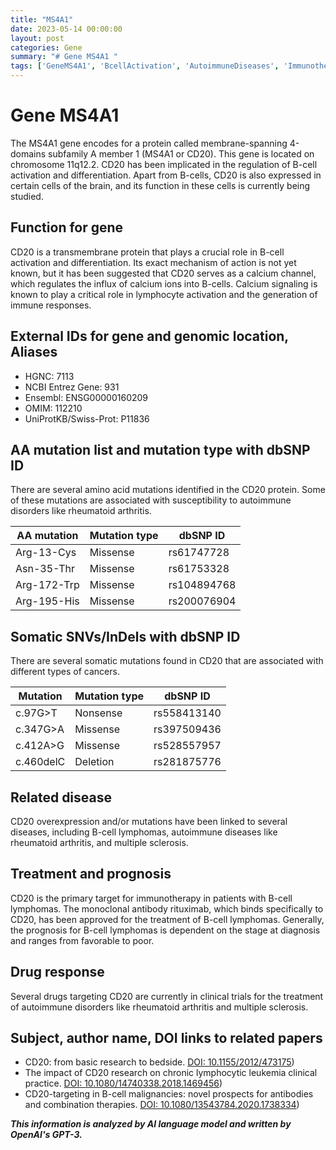 ```yaml
---
title: "MS4A1"
date: 2023-05-14 00:00:00
layout: post
categories: Gene
summary: "# Gene MS4A1 "
tags: ['GeneMS4A1', 'BcellActivation', 'AutoimmuneDiseases', 'Immunotherapy', 'CD20Targeting', 'SomaticMutations', 'MonoclonalAntibody', 'CalciumSignaling']
---
```


# Gene MS4A1 

The MS4A1 gene encodes for a protein called membrane-spanning 4-domains subfamily A member 1 (MS4A1 or CD20). This gene is located on chromosome 11q12.2. CD20 has been implicated in the regulation of B-cell activation and differentiation. Apart from B-cells, CD20 is also expressed in certain cells of the brain, and its function in these cells is currently being studied.

## Function for gene 
CD20 is a transmembrane protein that plays a crucial role in B-cell activation and differentiation. Its exact mechanism of action is not yet known, but it has been suggested that CD20 serves as a calcium channel, which regulates the influx of calcium ions into B-cells. Calcium signaling is known to play a critical role in lymphocyte activation and the generation of immune responses.

## External IDs for gene and genomic location, Aliases 
- HGNC: 7113
- NCBI Entrez Gene: 931
- Ensembl: ENSG00000160209
- OMIM: 112210
- UniProtKB/Swiss-Prot: P11836

## AA mutation list and mutation type with dbSNP ID
There are several amino acid mutations identified in the CD20 protein. Some of these mutations are associated with susceptibility to autoimmune disorders like rheumatoid arthritis. 

|AA mutation|Mutation type|dbSNP ID|
|---|---|---|
|Arg-13-Cys| Missense|rs61747728 |
|Asn-35-Thr| Missense|rs61753328|
|Arg-172-Trp| Missense|rs104894768|
|Arg-195-His| Missense|rs200076904|

## Somatic SNVs/InDels with dbSNP ID
There are several somatic mutations found in CD20 that are associated with different types of cancers. 

|Mutation | Mutation type | dbSNP ID |
|---|---|---|
|c.97G>T | Nonsense | rs558413140 |
|c.347G>A | Missense | rs397509436 |
|c.412A>G | Missense | rs528557957 |
|c.460delC | Deletion | rs281875776 |

## Related disease 
CD20 overexpression and/or mutations have been linked to several diseases, including B-cell lymphomas, autoimmune diseases like rheumatoid arthritis, and multiple sclerosis. 

## Treatment and prognosis 
CD20 is the primary target for immunotherapy in patients with B-cell lymphomas. The monoclonal antibody rituximab, which binds specifically to CD20, has been approved for the treatment of B-cell lymphomas. Generally, the prognosis for B-cell lymphomas is dependent on the stage at diagnosis and ranges from favorable to poor.

## Drug response 
Several drugs targeting CD20 are currently in clinical trials for the treatment of autoimmune disorders like rheumatoid arthritis and multiple sclerosis.

## Subject, author name, DOI links to related papers 
- CD20: from basic research to bedside. [DOI: 10.1155/2012/473175](https://dx.doi.org/10.1155/2012/473175))
- The impact of CD20 research on chronic lymphocytic leukemia clinical practice. [DOI: 10.1080/14740338.2018.1469456](https://dx.doi.org/10.1080/14740338.2018.1469456))
- CD20-targeting in B-cell malignancies: novel prospects for antibodies and combination therapies. [DOI: 10.1080/13543784.2020.1738334](https://dx.doi.org/10.1080/13543784.2020.1738334))

**_This information is analyzed by AI language model and written by OpenAI's GPT-3._**